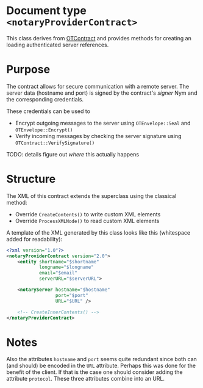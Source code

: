 # Document type `<notaryProviderContract>`

This class derives from [OTContract](OTContract.md) and provides methods for
creating an loading authenticated server references.

# Purpose

The contract allows for secure communication with a remote server. The server
data (hostname and port) is signed by the contract's _signer_ Nym and the
corresponding credentials.

These credentials can be used to

* Encrypt outgoing messages to the server using `OTEnvelope::Seal` and
  `OTEnvelope::Encrypt()`
* Verify incoming messages by checking the server signature using
  `OTContract::VerifySignature()`

TODO: details figure out *where* this actually happens

# Structure

The XML of this contract extends the superclass using the classical method:

* Override `CreateContents()` to write custom XML elements
* Override `ProcessXMLNode()` to read custom XML elements

A template of the XML generated by this class looks like this (whitespace added
for readability):
```xml
<?xml version="1.0"?>
<notaryProviderContract version="2.0">
    <entity shortname="$shortname"
            longname="$longname"
            email="$email"
            serverURL="$serverURL">

    <notaryServer hostname="$hostname"
                  port="$port"
                  URL="$URL" />

    <!-- CreateInnerContents() -->
</notaryProviderContract>
```

# Notes
Also the attributes `hostname` and `port` seems quite redundant since both can
(and should) be encoded in the `URL` attribute. Perhaps this was done for the
benefit of the client. If that is the case one should consider adding the
attribute `protocol`. These three attributes combine into an URL.
